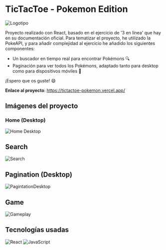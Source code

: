 # TicTacToe - Pokemon Edition

![Logotipo](https://i.postimg.cc/jdC0cVsm/logo.png)

Proyecto realizado con React, basado en el ejercicio de '3 en línea' que hay en su documentación oficial. Para tematizar el proyecto, he utilizado la PokeAPI, y para añadir complejidad al ejercicio he añadido los siguientes componentes:

- Un buscador en tiempo real para encontrar Pokémons 🔍
- Paginación para ver todos los Pokémons, adaptado tanto para desktop como para dispositivos móviles 📖

¡Espero que os guste! 😄

**Enlace al proyecto**: https://tictactoe-pokemon.vercel.app/

## Imágenes del proyecto

### Home (Desktop)

![Home Desktop](https://i.postimg.cc/ydxkbPy6/desktop-Home.png)

## Search

![Search](https://i.postimg.cc/WtLztPLt/searcher-Real-Time.png)

## Pagination (Desktop)

![PagintationDesktop](https://i.postimg.cc/PJ8Nt57B/desktop-Pagination.png)

## Game

![Gameplay](https://i.postimg.cc/zDLkLSY1/playing.png)

## Tecnologías usadas
![React](https://img.shields.io/badge/react-%2320232a.svg?style=for-the-badge&logo=react&logoColor=%2361DAFB) 
![JavaScript](https://img.shields.io/badge/javascript-%23323330.svg?style=for-the-badge&logo=javascript&logoColor=%23F7DF1E) 
